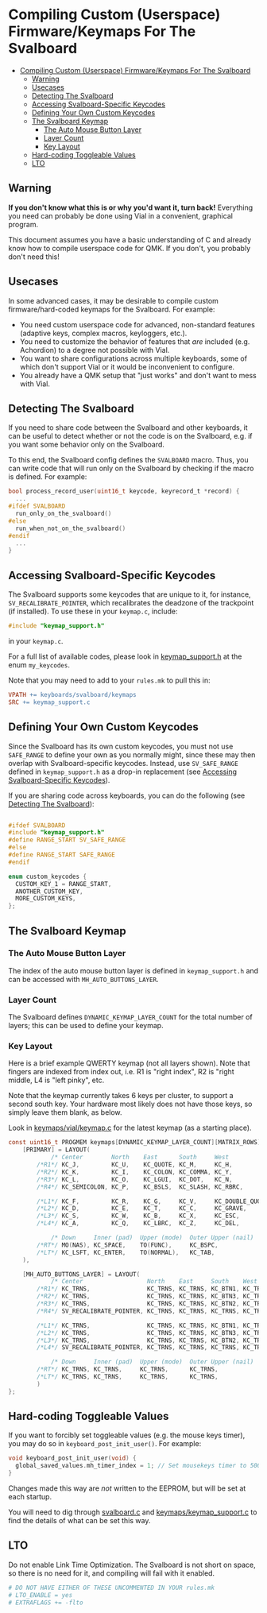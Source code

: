 # Compiling Custom (Userspace) Firmware/Keymaps For The Svalboard

* [Compiling Custom (Userspace) Firmware/Keymaps For The Svalboard](#compiling-custom-userspace-firmwarekeymaps-for-the-svalboard)
  * [Warning](#warning)
  * [Usecases](#usecases)
  * [Detecting The Svalboard](#detecting-the-svalboard)
  * [Accessing Svalboard-Specific Keycodes](#accessing-svalboard-specific-keycodes)
  * [Defining Your Own Custom Keycodes](#defining-your-own-custom-keycodes)
  * [The Svalboard Keymap](#the-svalboard-keymap)
    * [The Auto Mouse Button Layer](#the-auto-mouse-button-layer)
    * [Layer Count](#layer-count)
    * [Key Layout](#key-layout)
  * [Hard-coding Toggleable Values](#hard-coding-toggleable-values)
  * [LTO](#lto)

## Warning

**If you don't know what this is or why you'd want it, turn back!** Everything
you need can probably be done using Vial in a convenient, graphical program.

This document assumes you have a basic understanding of C and already know how
to compile userspace code for QMK. If you don't, you probably don't need this!

## Usecases

In some advanced cases, it may be desirable to compile custom
firmware/hard-coded keymaps for the Svalboard. For example:

* You need custom userspace code for advanced, non-standard features (adaptive
 keys, complex macros, keyloggers, etc.).
* You need to customize the behavior of features that *are* included (e.g.
 Achordion) to a degree not possible with Vial.
* You want to share configurations across multiple keyboards, some of which
 don't support Vial or it would be inconvenient to configure.
* You already have a QMK setup that "just works" and don't want to mess with
 Vial.

## Detecting The Svalboard

If you need to share code between the Svalboard and other keyboards, it can be
useful to detect whether or not the code is on the Svalboard, e.g. if you want
some behavior only on the Svalboard.

To this end, the Svalboard config defines the `SVALBOARD` macro. Thus, you can
write code that will run only on the Svalboard by checking if the macro is
defined. For example:

```c
bool process_record_user(uint16_t keycode, keyrecord_t *record) {
  ...
#ifdef SVALBOARD
  run_only_on_the_svalboard()
#else
  run_when_not_on_the_svalboard()
#endif
  ...
}
```

## Accessing Svalboard-Specific Keycodes

The Svalboard supports some keycodes that are unique to it, for instance,
`SV_RECALIBRATE_POINTER`, which recalibrates the deadzone of the trackpoint (if
installed). To use these in your `keymap.c`, include:

```c
#include "keymap_support.h"
```

in your `keymap.c`.

For a full list of available codes, please look in
[keymap_support.h](../keymaps/keymap_support.h) at the enum `my_keycodes`.

Note that you may need to add to your `rules.mk` to pull this in:

```makefile
VPATH += keyboards/svalboard/keymaps
SRC += keymap_support.c
```

## Defining Your Own Custom Keycodes

Since the Svalboard has its own custom keycodes, you must not use `SAFE_RANGE`
to define your own as you normally might, since these may then overlap with
Svalboard-specific keycodes. Instead, use `SV_SAFE_RANGE` defined in
`keymap_support.h` as a drop-in replacement (see
[Accessing Svalboard-Specific Keycodes](#accessing-svalboard-specific-keycodes)).

If you are sharing code across keyboards, you can do the following (see
[Detecting The Svalboard](#detecting-the-svalboard)):

```c

#ifdef SVALBOARD
#include "keymap_support.h"
#define RANGE_START SV_SAFE_RANGE
#else
#define RANGE_START SAFE_RANGE
#endif

enum custom_keycodes {
  CUSTOM_KEY_1 = RANGE_START,
  ANOTHER_CUSTOM_KEY,
  MORE_CUSTOM_KEYS,
};
```

## The Svalboard Keymap

### The Auto Mouse Button Layer

The index of the auto mouse button layer is defined in `keymap_support.h` and
can be accessed with `MH_AUTO_BUTTONS_LAYER`.

### Layer Count

The Svalboard defines `DYNAMIC_KEYMAP_LAYER_COUNT` for the total number of
layers; this can be used to define your keymap.

### Key Layout

Here is a brief example QWERTY keymap (not all layers shown). Note that fingers
are indexed from index out, i.e. R1 is "right index", R2 is "right middle, L4 is
"left pinky", etc.

Note that the keymap currently takes 6 keys per cluster, to support a second
south key. Your hardware most likely does not have those keys, so simply leave
them blank, as below.

Look in [keymaps/vial/keymap.c](../keymaps/vial/keymap.c) for the latest keymap
(as a starting place).

```c
const uint16_t PROGMEM keymaps[DYNAMIC_KEYMAP_LAYER_COUNT][MATRIX_ROWS][MATRIX_COLS] = {
    [PRIMARY] = LAYOUT(
            /* Center        North    East      South     West             Double-south */
        /*R1*/ KC_J,         KC_U,    KC_QUOTE, KC_M,     KC_H,            XXXXXXX,
        /*R2*/ KC_K,         KC_I,    KC_COLON, KC_COMMA, KC_Y,            XXXXXXX,
        /*R3*/ KC_L,         KC_O,    KC_LGUI,  KC_DOT,   KC_N,            XXXXXXX,
        /*R4*/ KC_SEMICOLON, KC_P,    KC_BSLS,  KC_SLASH, KC_RBRC,         XXXXXXX,

        /*L1*/ KC_F,         KC_R,    KC_G,     KC_V,     KC_DOUBLE_QUOTE, XXXXXXX,
        /*L2*/ KC_D,         KC_E,    KC_T,     KC_C,     KC_GRAVE,        XXXXXXX,
        /*L3*/ KC_S,         KC_W,    KC_B,     KC_X,     KC_ESC,          XXXXXXX,
        /*L4*/ KC_A,         KC_Q,    KC_LBRC,  KC_Z,     KC_DEL,          XXXXXXX,

            /* Down     Inner (pad)  Upper (mode)  Outer Upper (nail)  Outer Lower (knuckle)  Pushthrough */
        /*RT*/ MO(NAS), KC_SPACE,    TO(FUNC),     KC_BSPC,            KC_LALT,               TG(NAS),
        /*LT*/ KC_LSFT, KC_ENTER,    TO(NORMAL),   KC_TAB,             KC_LCTL,               KC_CAPS
    ),

    [MH_AUTO_BUTTONS_LAYER] = LAYOUT(
            /* Center                  North    East     South    West     Double-south */
        /*R1*/ KC_TRNS,                KC_TRNS, KC_TRNS, KC_BTN1, KC_TRNS, XXXXXXX,
        /*R2*/ KC_TRNS,                KC_TRNS, KC_TRNS, KC_BTN3, KC_TRNS, XXXXXXX,
        /*R3*/ KC_TRNS,                KC_TRNS, KC_TRNS, KC_BTN2, KC_TRNS, XXXXXXX,
        /*R4*/ SV_RECALIBRATE_POINTER, KC_TRNS, KC_TRNS, KC_TRNS, KC_TRNS, XXXXXXX,

        /*L1*/ KC_TRNS,                KC_TRNS, KC_TRNS, KC_BTN1, KC_TRNS, XXXXXXX,
        /*L2*/ KC_TRNS,                KC_TRNS, KC_TRNS, KC_BTN3, KC_TRNS, XXXXXXX,
        /*L3*/ KC_TRNS,                KC_TRNS, KC_TRNS, KC_BTN2, KC_TRNS, XXXXXXX,
        /*L4*/ SV_RECALIBRATE_POINTER, KC_TRNS, KC_TRNS, KC_TRNS, KC_TRNS, XXXXXXX,

            /* Down     Inner (pad)  Upper (mode)  Outer Upper (nail)  Outer Lower (knuckle)  Pushthrough */
        /*RT*/ KC_TRNS, KC_TRNS,     KC_TRNS,      KC_TRNS,            KC_TRNS,               KC_TRNS,
        /*LT*/ KC_TRNS, KC_TRNS,     KC_TRNS,      KC_TRNS,            KC_TRNS,               KC_TRNS
        )
};
```

## Hard-coding Toggleable Values

If you want to forcibly set toggleable values (e.g. the mouse keys timer), you
may do so in `keyboard_post_init_user()`. For example:

```c
void keyboard_post_init_user(void) {
  global_saved_values.mh_timer_index = 1; // Set mousekeys timer to 500 ms.
}
```

Changes made this way are *not* written to the EEPROM, but will be set at each
startup.

You will need to dig through [svalboard.c](../svalboard.c) and
[keymaps/keymap_support.c](../keymaps/keymap_support.c) to find the details of
what can be set this way.

## LTO

Do not enable Link Time Optimization. The Svalboard is not short on space, so
there is no need for it, and compiling will fail with it enabled.

```makefile
# DO NOT HAVE EITHER OF THESE UNCOMMENTED IN YOUR rules.mk
# LTO_ENABLE = yes
# EXTRAFLAGS += -flto
```
